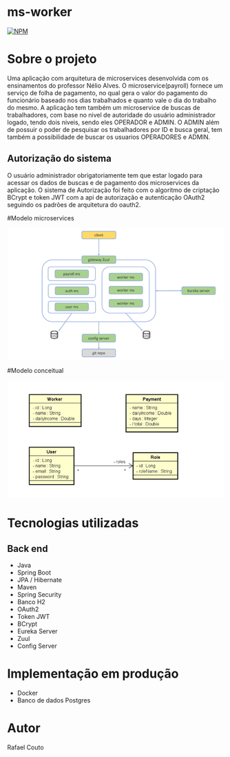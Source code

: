 # ms-worker
[![NPM](https://img.shields.io/npm/l/react)](https://github.com/RafaelCoutoP/ms-worker/blob/main/LICENSE)

# Sobre o projeto

Uma aplicação com arquitetura de microservices desenvolvida com os ensinamentos do professor Nélio Alves. O microservice(payroll) fornece um serviço de folha de pagamento, no qual gera o valor do pagamento do funcionário baseado nos dias trabalhados e quanto vale o dia do trabalho do mesmo. A aplicação tem também um microservice de buscas de trabalhadores, com base no nivel de autoridade do usuário administrador logado, tendo dois niveis, sendo eles OPERADOR e ADMIN. O ADMIN além de possuir o poder de pesquisar os trabalhadores por ID e busca geral, tem também a possibilidade de buscar os usuarios OPERADORES e ADMIN.

## Autorização do sistema

O usuário administrador obrigatoriamente tem que estar logado para acessar os dados de buscas e de pagamento dos microservices da aplicação.
O sistema de Autorização foi feito com o algoritmo de criptação BCrypt e token JWT com a api  de autorização e autenticação OAuth2 seguindo os padrões de arquitetura do oauth2.

#Modelo microservices

![modelo microservice](https://github.com/RafaelCoutoP/ms-worker/blob/main/assets/Captura%20de%20Tela%20(52).png)


#Modelo conceitual

![modelo conceitual](https://github.com/RafaelCoutoP/ms-worker/blob/main/assets/Captura%20de%20Tela%20(51).png)

# Tecnologias utilizadas
## Back end
- Java
- Spring Boot
- JPA / Hibernate
- Maven
- Spring Security
- Banco H2
- OAuth2
- Token JWT
- BCrypt
- Eureka Server
- Zuul
- Config Server

# Implementação em produção
- Docker 
- Banco de dados Postgres

# Autor
Rafael Couto
